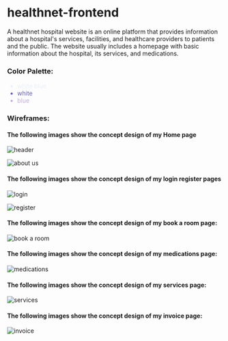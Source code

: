 # healthnet-frontend
A healthnet hospital website is an online platform that provides information about a hospital's services, facilities, and healthcare providers to patients and the public.
The website usually includes a homepage with basic information about the hospital, its services, and medications.
### Color Palette:
<ul>
  <li style="color:#E9EEFB;">white blue</li>
  <li style="color:#655DBB;">white</li>
  <li style="color:#BFACE2;">blue</li>
</ul>


### Wireframes:

#### The following images show the concept design of my Home page

![header](https://user-images.githubusercontent.com/120685276/224604658-e25c184f-1c97-4efc-a721-77a7a4f6874c.png)

![about us](https://user-images.githubusercontent.com/120685276/224604671-b0f5f238-2524-4872-af12-24e57f406f22.png)

#### The following images show the concept design of my login register pages

![login](https://user-images.githubusercontent.com/120685276/224605281-cff982f6-045a-4695-8803-eee8dc1977a7.png)

![register](https://user-images.githubusercontent.com/120685276/224605291-4c6862da-b16b-4da6-aa09-a0b7e8baf57c.png)

#### The following images show the concept design of my book a room page:

![book a room](https://user-images.githubusercontent.com/120685276/224605495-2633b520-1176-462e-b3ec-7e24cd1a4b9c.png)

#### The following images show the concept design of my medications page:

![medications](https://user-images.githubusercontent.com/120685276/224605488-008a44f3-46f9-4d6b-b633-f5b77e5c5ab9.png)

#### The following images show the concept design of my services page:

![services](https://user-images.githubusercontent.com/120685276/224605461-0d40d889-c131-400d-a4f9-77c6d8be8dae.png)

#### The following images show the concept design of my invoice page:

![invoice](https://user-images.githubusercontent.com/120685276/224605445-a3b0a0e7-d473-4f91-a40f-a7a31f461653.png)





